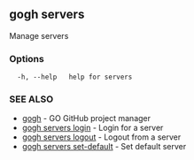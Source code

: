 ## gogh servers

Manage servers

### Options

```
  -h, --help   help for servers
```

### SEE ALSO

* [gogh](gogh.md)	 - GO GitHub project manager
* [gogh servers login](gogh_servers_login.md)	 - Login for a server
* [gogh servers logout](gogh_servers_logout.md)	 - Logout from a server
* [gogh servers set-default](gogh_servers_set-default.md)	 - Set default server


